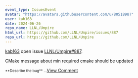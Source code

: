 ```yaml
---
event_type: IssuesEvent
avatar: "https://avatars.githubusercontent.com/u/8051898?"
user: kab163
date: 2024-06-26
repo_name: LLNL/Umpire
html_url: https://github.com/LLNL/Umpire/issues/887
repo_url: https://github.com/LLNL/Umpire
---
```


<a href='https://github.com/kab163' target='_blank'>kab163</a> open issue <a href='https://github.com/LLNL/Umpire/issues/887' target='_blank'>LLNL/Umpire#887</a>.

<p>CMake message about min required cmake should be updated</p><small>**Describe the bug**...</small><a href='https://github.com/LLNL/Umpire/issues/887' target='_blank'>View Comment</a>
